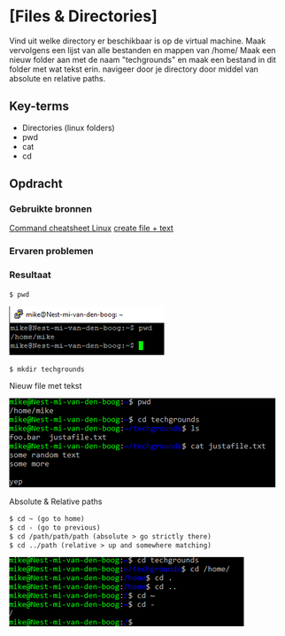 # [Files & Directories]
Vind uit welke directory er beschikbaar is op de virtual machine. Maak vervolgens een lijst van alle bestanden en mappen van /home/
Maak een nieuw folder aan met de naam "techgrounds" en maak een bestand in dit folder met wat tekst erin.
navigeer door je directory door middel van absolute en relative paths.
 
## Key-terms
- Directories (linux folders)
- pwd
- cat
- cd


## Opdracht
### Gebruikte bronnen

[ Command cheatsheet Linux](https://www.hostinger.com/tutorials/linux-commands)
[create file + text](https://www.cyberciti.biz/faq/create-a-file-in-linux-using-the-bash-shell-terminal)

### Ervaren problemen


### Resultaat


    $ pwd

![pwd](../00_includes/0102_filesdirectories1.PNG)

    $ mkdir techgrounds

Nieuw file met tekst

![cat](../00_includes/0102_filesdirectories2.PNG)



Absolute & Relative paths

    $ cd ~ (go to home)
    $ cd - (go to previous)
    $ cd /path/path/path (absolute > go strictly there)
    $ cd ../path (relative > up and somewhere matching)


![cdAbRel](../00_includes/0102_filesdirectories4.PNG)
